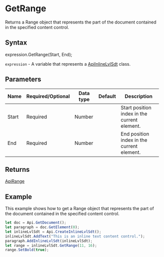 # GetRange

Returns a Range object that represents the part of the document contained in the specified content control.

## Syntax

expression.GetRange(Start, End);

`expression` - A variable that represents a [ApiInlineLvlSdt](../ApiInlineLvlSdt.md) class.

## Parameters

| **Name** | **Required/Optional** | **Data type** | **Default** | **Description** |
| ------------- | ------------- | ------------- | ------------- | ------------- |
| Start | Required | Number |  | Start position index in the current element. |
| End | Required | Number |  | End position index in the current element. |

## Returns

[ApiRange](../../ApiRange/ApiRange.md)

## Example

This example shows how to get a Range object that represents the part of the document contained in the specified content control.

```javascript
let doc = Api.GetDocument();
let paragraph = doc.GetElement(0);
let inlineLvlSdt = Api.CreateInlineLvlSdt();
inlineLvlSdt.AddText("This is an inline text content control.");
paragraph.AddInlineLvlSdt(inlineLvlSdt);
let range = inlineLvlSdt.GetRange(11, 16);
range.SetBold(true);
```
